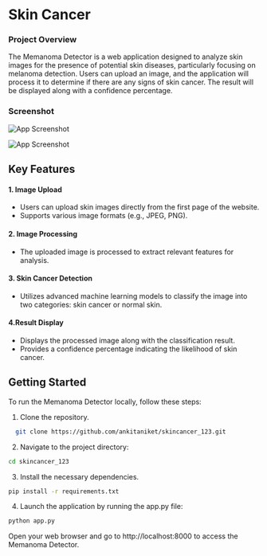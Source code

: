 
# Skin Cancer
### Project Overview

The Memanoma Detector is a web application designed to analyze skin images for the presence of potential skin diseases, particularly focusing on melanoma detection. Users can upload an image, and the application will process it to determine if there are any signs of skin cancer. The result will be displayed along with a confidence percentage.

### Screenshot

![App Screenshot](https://github.com/ankitaniket/skincancer_123/assets/108140431/d9b66067-cbb5-4caf-b539-f68ea8f6374e)


![App Screenshot](https://github.com/ankitaniket/skincancer_123/assets/108140431/4945b968-6ad7-4b5a-b1e9-31967ad3d93b)


## Key Features

#### 1. Image Upload
- Users can upload skin images directly from the first page of the website.
- Supports various image formats (e.g., JPEG, PNG).

#### 2. Image Processing
- The uploaded image is processed to extract relevant features for analysis.
#### 3. Skin Cancer Detection
- Utilizes advanced machine learning models to classify the image into two categories: skin cancer or normal skin.

#### 4.Result Display
- Displays the processed image along with the classification result.
- Provides a confidence percentage indicating the likelihood of skin cancer.



## Getting Started
To run the Memanoma Detector locally, follow these steps:

1. Clone the repository.


```bash
  git clone https://github.com/ankitaniket/skincancer_123.git
```

2. Navigate to the project directory:
```bash
cd skincancer_123

```
3. Install the necessary dependencies.

```bash
pip install -r requirements.txt
```
4. Launch the application by running the app.py file:


```bash
python app.py
```

Open your web browser and go to http://localhost:8000 to access the Memanoma Detector.

